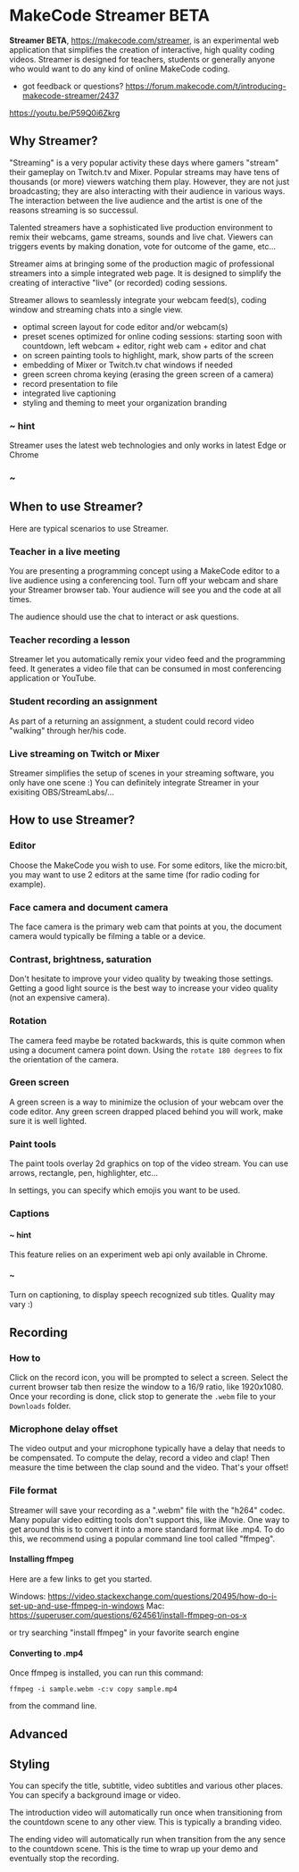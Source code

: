 # MakeCode Streamer BETA

**Streamer BETA**, https://makecode.com/streamer, is an experimental web application that simplifies the creation of 
interactive, high quality coding videos. Streamer is designed for teachers, students or
generally anyone who would want to do any kind of online MakeCode coding.

* got feedback or questions? https://forum.makecode.com/t/introducing-makecode-streamer/2437

https://youtu.be/P59Q0i6Zkrg

## Why Streamer?

"Streaming" is a very popular activity these days where gamers "stream" their gameplay on Twitch.tv and Mixer. Popular streams may have tens of thousands (or more) viewers watching them play. However, they are not just broadcasting; they are also interacting with their audience in various ways. The interaction between the live audience and the artist is one of the reasons streaming is so successul.

Talented streamers have a sophisticated live production environment to remix their webcams, game streams, sounds and live chat. Viewers can triggers events by making donation, vote for outcome of the game, etc...

Streamer aims at bringing some of the production magic of professional streamers into a simple integrated web page. It is designed to simplify the creating of interactive "live" (or recorded) coding sessions.

Streamer allows to seamlessly integrate your webcam feed(s), coding window and streaming chats into a single view.

* optimal screen layout for code editor and/or webcam(s)
* preset scenes optimized for online coding sessions: starting soon with countdown, left webcam + editor, right web cam + editor and chat
* on screen painting tools to highlight, mark, show parts of the screen
* embedding of Mixer or Twitch.tv chat windows if needed
* green screen chroma keying (erasing the green screen of a camera)
* record presentation to file
* integrated live captioning
* styling and theming to meet your organization branding

### ~ hint

Streamer uses the latest web technologies and only works in latest Edge or Chrome

### ~

## When to use Streamer?

Here are typical scenarios to use Streamer.

### Teacher in a live meeting

You are presenting a programming concept using a MakeCode editor to a live audience using
a conferencing tool. Turn off your webcam and share your Streamer browser tab. Your audience will see you and the code at all times.

The audience should use the chat to interact or ask questions.

### Teacher recording a lesson

Streamer let you automatically remix your video feed and the programming feed. It generates a video file that can be consumed in most conferencing application or YouTube.

### Student recording an assignment

As part of a returning an assignment, a student could record video "walking" through her/his code.

### Live streaming on Twitch or Mixer

Streamer simplifies the setup of scenes in your streaming software, you only have one scene :) You can definitely integrate Streamer in your exisiting OBS/StreamLabs/...

## How to use Streamer?

### Editor

Choose the MakeCode you wish to use. For some editors, like the micro:bit, you may want to use 2 editors at the same time (for radio coding for example).

### Face camera and document camera

The face camera is the primary web cam that points at you, the document camera would typically be filming a table or a device.

### Contrast, brightness, saturation

Don't hesitate to improve your video quality by tweaking those settings. Getting a good light source is the best way to increase your video quality (not an expensive camera).

### Rotation

The camera feed maybe be rotated backwards, this is quite common when using a document camera point down. Using the ``rotate 180 degrees`` to fix the orientation of the camera.

### Green screen

A green screen is a way to minimize the oclusion of your webcam over the code editor. Any green screen drapped placed behind you will work, make sure it is well lighted.

### Paint tools

The paint tools overlay 2d graphics on top of the video stream. You can use arrows, rectangle,
pen, highlighter, etc...

In settings, you can specify which emojis you want to be used.

### Captions

#### ~ hint

This feature relies on an experiment web api only available in Chrome.

#### ~

Turn on captioning, to display speech recognized sub titles. Quality may vary :)

## Recording

### How to

Click on the record icon, you will be prompted to select a screen. Select the current browser tab then resize the window to a 16/9 ratio,
like 1920x1080. Once your recording is done, click stop to generate the ``.webm`` file to your ``Downloads`` folder.

### Microphone delay offset

The video output and your microphone typically have a delay that needs to be compensated. To compute the delay, record a video and clap!
Then measure the time between the clap sound and the video. That's your offset!

### File format

Streamer will save your recording as a ".webm" file with the "h264" codec. Many popular video editting tools don't support this, like iMovie. One way to get around this is to convert it into a more standard format like .mp4. To do this, we recommend using a popular command line tool called "ffmpeg". 

#### Installing ffmpeg

Here are a few links to get you started.

Windows: https://video.stackexchange.com/questions/20495/how-do-i-set-up-and-use-ffmpeg-in-windows
Mac: https://superuser.com/questions/624561/install-ffmpeg-on-os-x

or try searching "install ffmpeg" in your favorite search engine

#### Converting to .mp4

Once ffmpeg is installed, you can run this command:
```
ffmpeg -i sample.webm -c:v copy sample.mp4
```
from the command line.

## Advanced

## Styling

You can specify the title, subtitle, video subtitles and various other places. You can specify a background image or video.

The introduction video will automatically run once when transitioning from the countdown scene to any other view. This is typically a branding video.

The ending video will automatically run when transition from the any sence to the countdown scene. This is the time to wrap up your demo and eventually
stop the recording.
